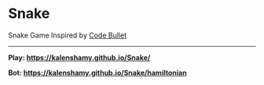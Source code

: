 # Snake
Snake Game Inspired by [Code Bullet](https://github.com/Code-Bullet)

---

**Play: https://kalenshamy.github.io/Snake/**

**Bot: https://kalenshamy.github.io/Snake/hamiltonian**
